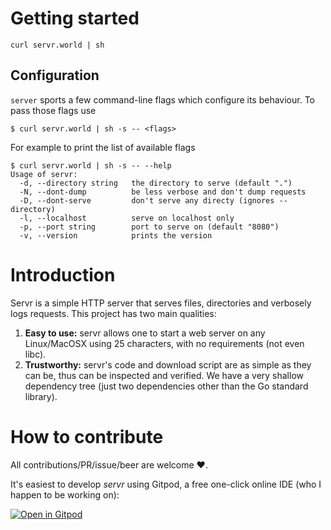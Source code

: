 # Getting started
```
curl servr.world | sh
```

## Configuration
`server` sports a few command-line flags which configure its behaviour. To pass those flags use
```
$ curl servr.world | sh -s -- <flags>
```
For example to print the list of available flags
```
$ curl servr.world | sh -s -- --help
Usage of servr:
  -d, --directory string   the directory to serve (default ".")
  -N, --dont-dump          be less verbose and don't dump requests
  -D, --dont-serve         don't serve any directy (ignores --directory)
  -l, --localhost          serve on localhost only
  -p, --port string        port to serve on (default "8080")
  -v, --version            prints the version
```

# Introduction
Servr is a simple HTTP server that serves files, directories and verbosely logs requests.
This project has two main qualities:
1. **Easy to use:** servr allows one to start a web server on any Linux/MacOSX using 25 characters, with no requirements (not even libc).
2. **Trustworthy:** servr's code and download script are as simple as they can be, thus can be inspected and verified. We have a very shallow
   dependency tree (just two dependencies other than the Go standard library).

# How to contribute
All contributions/PR/issue/beer are welcome ❤️.

It's easiest to develop _servr_ using Gitpod, a free one-click online IDE (who I happen to be working on):

[![Open in Gitpod](https://gitpod.io/button/open-in-gitpod.svg)](https://gitpod.io#github.com/32leaves/servr)
